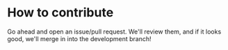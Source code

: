 How to contribute
=================
Go ahead and open an issue/pull request. We'll review them, and if it looks good,
we'll merge in into the development branch!

